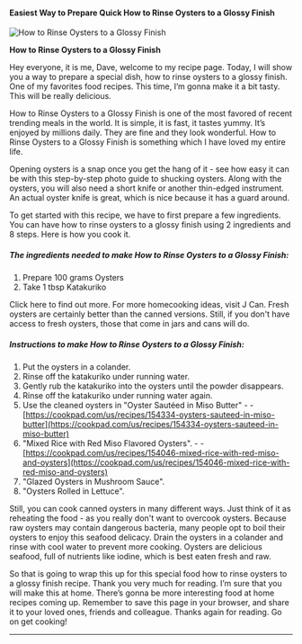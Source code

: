             

#### Easiest Way to Prepare Quick How to Rinse Oysters to a Glossy Finish

![How to Rinse Oysters to a Glossy Finish](https://img-global.cpcdn.com/recipes/4926941393059840/751x532cq70/how-to-rinse-oysters-to-a-glossy-finish-recipe-main-photo.jpg)

**How to Rinse Oysters to a Glossy Finish**

Hey everyone, it is me, Dave, welcome to my recipe page. Today, I will show you a way to prepare a special dish, how to rinse oysters to a glossy finish. One of my favorites food recipes. This time, I’m gonna make it a bit tasty. This will be really delicious.

How to Rinse Oysters to a Glossy Finish is one of the most favored of recent trending meals in the world. It is simple, it is fast, it tastes yummy. It’s enjoyed by millions daily. They are fine and they look wonderful. How to Rinse Oysters to a Glossy Finish is something which I have loved my entire life.

Opening oysters is a snap once you get the hang of it - see how easy it can be with this step-by-step photo guide to shucking oysters. Along with the oysters, you will also need a short knife or another thin-edged instrument. An actual oyster knife is great, which is nice because it has a guard around.

To get started with this recipe, we have to first prepare a few ingredients. You can have how to rinse oysters to a glossy finish using 2 ingredients and 8 steps. Here is how you cook it.

##### The ingredients needed to make How to Rinse Oysters to a Glossy Finish:

1.  Prepare 100 grams Oysters
2.  Take 1 tbsp Katakuriko

Click here to find out more. For more homecooking ideas, visit J Can. Fresh oysters are certainly better than the canned versions. Still, if you don't have access to fresh oysters, those that come in jars and cans will do.

##### Instructions to make How to Rinse Oysters to a Glossy Finish:

1.  Put the oysters in a colander.
2.  Rinse off the katakuriko under running water.
3.  Gently rub the katakuriko into the oysters until the powder disappears.
4.  Rinse off the katakuriko under running water again.
5.  Use the cleaned oysters in "Oyster Sautéed in Miso Butter" - - [https://cookpad.com/us/recipes/154334-oysters-sauteed-in-miso-butter](https://cookpad.com/us/recipes/154334-oysters-sauteed-in-miso-butter)
6.  "Mixed Rice with Red Miso Flavored Oysters". - - [https://cookpad.com/us/recipes/154046-mixed-rice-with-red-miso-and-oysters](https://cookpad.com/us/recipes/154046-mixed-rice-with-red-miso-and-oysters)
7.  "Glazed Oysters in Mushroom Sauce".
8.  "Oysters Rolled in Lettuce".

Still, you can cook canned oysters in many different ways. Just think of it as reheating the food - as you really don't want to overcook oysters. Because raw oysters may contain dangerous bacteria, many people opt to boil their oysters to enjoy this seafood delicacy. Drain the oysters in a colander and rinse with cool water to prevent more cooking. Oysters are delicious seafood, full of nutrients like iodine, which is best eaten fresh and raw.

So that is going to wrap this up for this special food how to rinse oysters to a glossy finish recipe. Thank you very much for reading. I’m sure that you will make this at home. There’s gonna be more interesting food at home recipes coming up. Remember to save this page in your browser, and share it to your loved ones, friends and colleague. Thanks again for reading. Go on get cooking!

* * *